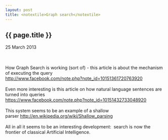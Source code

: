```yaml
---
layout: post
title: <notextile>Graph search</notextile>
---
```


{{ page.title }}
----------------

<p class="publish_date">
25 March 2013

</p>
<br><br>How Graph Search is working (sort of) - this article is about the mechanism of executing the query<br><a class="ot-anchor" href="http://www.facebook.com/note.php?note_id=10151361720763920" rel="nofollow">http://www.facebook.com/note.php?note_id=10151361720763920</a><br><br>Even more interesting is this article on how natural language sentences are turned into queries<br><a class="ot-anchor" href="https://www.facebook.com/note.php?note_id=10151432733048920" rel="nofollow">https://www.facebook.com/note.php?note_id=10151432733048920</a><br><br>This system seems to be an example of a shallow parser&nbsp;<a class="ot-anchor" href="http://en.wikipedia.org/wiki/Shallow_parsing" rel="nofollow">http://en.wikipedia.org/wiki/Shallow_parsing</a><br><br>All in all it seems to be an interesting development: &nbsp;search is now the frontier of classical Artificial Intelligence.
